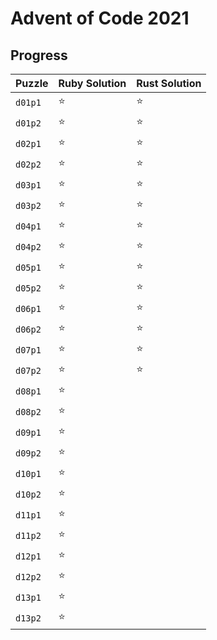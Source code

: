 # Advent of Code 2021

## Progress

Puzzle | Ruby Solution | Rust Solution
-|-|-
`d01p1` | ⭐️ | ⭐️
`d01p2` | ⭐️ | ⭐️
`d02p1` | ⭐️ | ⭐️
`d02p2` | ⭐️ | ⭐️
`d03p1` | ⭐️ | ⭐️
`d03p2` | ⭐️ | ⭐️
`d04p1` | ⭐️ | ⭐️
`d04p2` | ⭐️ | ⭐️
`d05p1` | ⭐️ | ⭐️
`d05p2` | ⭐️ | ⭐️
`d06p1` | ⭐️ | ⭐️
`d06p2` | ⭐️ | ⭐️
`d07p1` | ⭐️ | ⭐️
`d07p2` | ⭐️ | ⭐️
`d08p1` | ⭐️ |
`d08p2` | ⭐️ |
`d09p1` | ⭐️ |
`d09p2` | ⭐️ |
`d10p1` | ⭐️ |
`d10p2` | ⭐️ |
`d11p1` | ⭐️ |
`d11p2` | ⭐️ |
`d12p1` | ⭐️ |
`d12p2` | ⭐️ |
`d13p1` | ⭐️ |
`d13p2` | ⭐️ |
